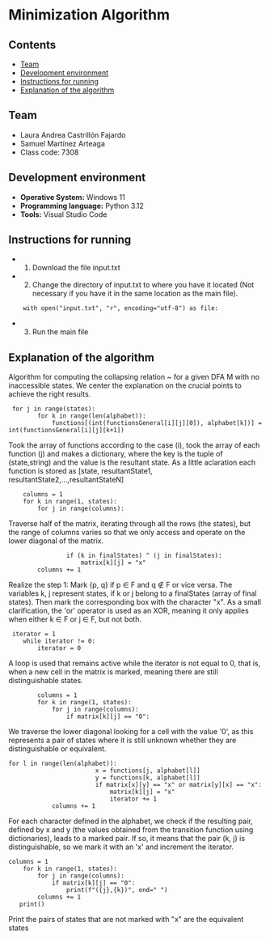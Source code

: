 # Minimization Algorithm

## Contents
- [Team](#team)
- [Development environment](#development-environment)
- [Instructions for running](#instructions-for-running)
- [Explanation of the algorithm](#explanation-of-the-algorithm)

## Team
- Laura Andrea Castrillón Fajardo
- Samuel Martínez Arteaga
- Class code: 7308

## Development environment
- **Operative System:** Windows 11
- **Programming language:** Python 3.12
- **Tools:** Visual Studio Code

## Instructions for running
- 1. Download the file input.txt
- 2. Change the directory of input.txt to where you have it located (Not necessary if you have it in the same location as the main file).
```
    with open("input.txt", "r", encoding="utf-8") as file:
```
- 3. Run the main file

## Explanation of the algorithm

Algorithm for computing the collapsing relation ~ for a given DFA M with no inaccessible states. We center the explanation on the crucial points to achieve the right results.

```
 for j in range(states):
        for k in range(len(alphabet)):
            functions[(int(functionsGeneral[i][j][0]), alphabet[k])] = int(functionsGeneral[i][j][k+1])
```

Took the array of functions according to the case (i), took the array of each function (j) and makes a dictionary, where the key is the tuple of (state,string) and the value is the resultant state. As a little aclaration each function is stored as [state, resultantState1, resultantState2,...,resultantStateN]


```
    columns = 1
    for k in range(1, states):
        for j in range(columns):
```
Traverse half of the matrix, iterating through all the rows (the states), but the range of columns varies so that we only access and operate on the lower diagonal of the matrix.


```
                if (k in finalStates) ^ (j in finalStates):
                    matrix[k][j] = "x"
        columns += 1
```
Realize the step 1:  Mark {p, q} if p ∈ F and q ∉ F or vice versa. The variables k, j represent states, if k or j belong to a finalStates (array of final states). Then mark the corresponding box with the character "x". As a small clarification, the 'or' operator is used as an XOR, meaning it only applies when either k ∈ F or j ∈ F, but not both.

```
 iterator = 1
    while iterator != 0:
        iterator = 0
```

A loop is used that remains active while the iterator is not equal to 0, that is, when a new cell in the matrix is marked, meaning there are still distinguishable states.

```
        columns = 1
        for k in range(1, states):
            for j in range(columns):
                if matrix[k][j] == "0":
```
We traverse the lower diagonal looking for a cell with the value '0', as this represents a pair of states where it is still unknown whether they are distinguishable or equivalent.

```
for l in range(len(alphabet)):
                        x = functions[j, alphabet[l]]
                        y = functions[k, alphabet[l]]
                        if matrix[x][y] == "x" or matrix[y][x] == "x":
                            matrix[k][j] = "x"
                            iterator += 1
            columns += 1
```
For each character defined in the alphabet, we check if the resulting pair, defined by x and y (the values obtained from the transition function using dictionaries), leads to a marked pair. If so, it means that the pair (k, j) is distinguishable, so we mark it with an 'x' and increment the iterator.

```
columns = 1
    for k in range(1, states):
        for j in range(columns):
            if matrix[k][j] == "0":
                print(f"({j},{k})", end=" ")
        columns += 1
   print()
```
 Print the pairs of states that are not marked with "x" are the equivalent states



